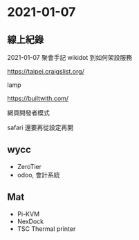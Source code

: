 # 2021-01-07

## 線上紀錄

2021-01-07 聚會手記 wikidot 到如何架設服務

https://taipei.craigslist.org/

lamp

https://builtwith.com/

網頁開發者模式

safari 還要再從設定再開

## wycc

- ZeroTier
- odoo, 會計系統

## Mat

- Pi-KVM
- NexDock
- TSC Thermal printer
